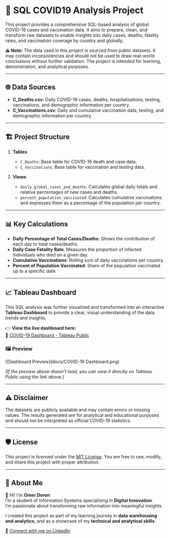 # 🧪 SQL COVID19 Analysis Project

This project provides a comprehensive SQL-based analysis of global COVID-19 cases and vaccination data. It aims to prepare, clean, and transform raw datasets to enable insights into daily cases, deaths, fatality rates, and vaccination coverage by country and globally.

**⚠️ Note:** The data used in this project is sourced from public datasets. It may contain inconsistencies and should not be used to draw real-world conclusions without further validation. The project is intended for learning, demonstration, and analytical purposes.

---

## 🌐 Data Sources
- **C_Deaths.csv**: Daily COVID-19 cases, deaths, hospitalizations, testing, vaccinations, and demographic information per country.
- **C_Vaccinations.csv**: Daily and cumulative vaccination data, testing, and demographic information per country.

---

## 🏗️ Project Structure
1. **Tables**
   - `C_Deaths`: Base table for COVID-19 death and case data.
   - `C_Vaccinations`: Base table for vaccination and testing data.

2. **Views**
   - `daily_global_cases_and_deaths`: Calculates global daily totals and relative percentages of new cases and deaths.
   - `percent_population_vaccinated`: Calculates cumulative vaccinations and expresses them as a percentage of the population per country.

---

## 📊 Key Calculations
- **Daily Percentage of Total Cases/Deaths**: Shows the contribution of each day to total cases/deaths.
- **Daily Case Fatality Rate**: Measures the proportion of infected individuals who died on a given day.
- **Cumulative Vaccinations**: Rolling sum of daily vaccinations per country.
- **Percent of Population Vaccinated**: Share of the population vaccinated up to a specific date.

---

## 📈 Tableau Dashboard

This SQL analysis was further visualized and transformed into an interactive **Tableau Dashboard** to provide a clear, visual understanding of the data trends and insights.

👉 **View the live dashboard here:**  
🔗 [COVID-19 Dashboard - Tableau Public](https://public.tableau.com/app/profile/omer.doron/viz/COVID-19Dashboard_17609599687590/Dashboard1)

### 🖼️ Preview
![Dashboard Preview](docs/COVID-19 Dashboard.png)

*(If the preview above doesn’t load, you can view it directly on Tableau Public using the link above.)*

---

## ⚠️ Disclaimer
The datasets are publicly available and may contain errors or missing values. The results generated are for analytical and educational purposes and should not be interpreted as official COVID-19 statistics.

---

## 🛡️ License
This project is licensed under the [MIT License](LICENSE). You are free to use, modify, and share this project with proper attribution.

---

## 🌟 About Me
👋 Hi! I'm **Omer Doron**  
I’m a student of Information Systems specializing in **Digital Innovation**.  
I’m passionate about transforming raw information into meaningful insights.  

I created this project as part of my learning journey in **data warehousing and analytics**, and as a showcase of my **technical and analytical skills**.

🔗 [Connect with me on LinkedIn](https://www.linkedin.com/in/omer-doron-a070732b1/)
